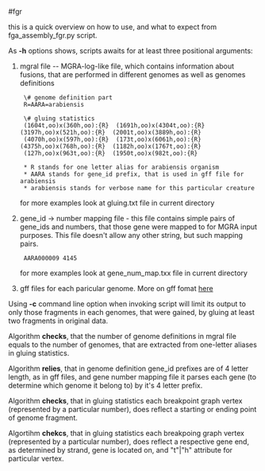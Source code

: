#fgr

this is a quick overview on how to use, and what to expect from fga_assembly_fgr.py script.

As **-h** options shows, scripts awaits for at least three positional arguments:

1. mgral file -- MGRA-log-like file, which contains information about fusions, that are performed in different genomes
as well as genomes definitions

        \# genome definition part
        R=AARA=arabiensis

        \# gluing statistics
        (1604t,oo)x(360h,oo):{R}  (1691h,oo)x(4304t,oo):{R}  (3197h,oo)x(521h,oo):{R}  (2001t,oo)x(3889h,oo):{R}
        (4070h,oo)x(597h,oo):{R}  (173t,oo)x(6061h,oo):{R}  (4375h,oo)x(768h,oo):{R}  (1182h,oo)x(1767t,oo):{R}
        (127h,oo)x(963t,oo):{R}  (1950t,oo)x(982t,oo):{R}

        * R stands for one letter alias for arabiensis organism
        * AARA stands for gene_id prefix, that is used in gff file for arabiensis
        * arabiensis stands for verbose name for this particular creature

    for more examples look at gluing.txt file in current directory

2. gene_id -\> number mapping file - this file contains simple pairs of gene_ids and numbers, that those gene were
 mapped to for MGRA input purposes. This file doesn't allow any other string, but such mapping pairs.

        AARA000009 4145

    for more examples look at gene_num_map.txx file in current directory

3. gff files for each paricular genome. More on gff fomat [here](http://www.ensembl.org/info/website/upload/gff.html)

Using **-c** command line option when invoking script will limit its output to only those fragments in each genomes,
 that were gained, by gluing at least two fragments in original data.

Algorithm **checks**, that the number of genome definitions in mgral file equals to the number of genomes, that are
extracted from one-letter aliases in gluing statistics.

Algorithm **relies**, that in genome definition gene_id prefixes are of 4 letter length, as in gff files, and gene number
mapping file it parses each gene (to determine which genome it belong to) by it's 4 letter prefix.

Algorithm **checks**, that in gluing statistics each breakpoint graph vertex (represented by a particular number), does
 reflect a starting or ending point of genome fragment.

Algortihm **chekcs**, that in gluing statistics each breakpoing graph vertex (represented by a particular number), does
reflect a respective gene end, as determined by strand, gene is located on, and "t"|"h" attribute for particular vertex.






